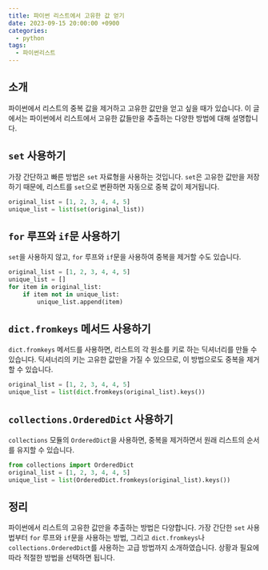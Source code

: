 ```yaml
---
title: 파이썬 리스트에서 고유한 값 얻기
date: 2023-09-15 20:00:00 +0900
categories:
  - python
tags:
  - 파이썬리스트
---
```


## 소개
파이썬에서 리스트의 중복 값을 제거하고 고유한 값만을 얻고 싶을 때가 있습니다. 이 글에서는 파이썬에서 리스트에서 고유한 값들만을 추출하는 다양한 방법에 대해 설명합니다.

## `set` 사용하기
가장 간단하고 빠른 방법은 `set` 자료형을 사용하는 것입니다. `set`은 고유한 값만을 저장하기 때문에, 리스트를 `set`으로 변환하면 자동으로 중복 값이 제거됩니다.

```python
original_list = [1, 2, 3, 4, 4, 5]
unique_list = list(set(original_list))
```

## `for` 루프와 `if`문 사용하기
`set`을 사용하지 않고, `for` 루프와 `if`문을 사용하여 중복을 제거할 수도 있습니다.

```python
original_list = [1, 2, 3, 4, 4, 5]
unique_list = []
for item in original_list:
    if item not in unique_list:
        unique_list.append(item)
```

## `dict.fromkeys` 메서드 사용하기
`dict.fromkeys` 메서드를 사용하면, 리스트의 각 원소를 키로 하는 딕셔너리를 만들 수 있습니다. 딕셔너리의 키는 고유한 값만을 가질 수 있으므로, 이 방법으로도 중복을 제거할 수 있습니다.

```python
original_list = [1, 2, 3, 4, 4, 5]
unique_list = list(dict.fromkeys(original_list).keys())
```

## `collections.OrderedDict` 사용하기
`collections` 모듈의 `OrderedDict`을 사용하면, 중복을 제거하면서 원래 리스트의 순서를 유지할 수 있습니다.

```python
from collections import OrderedDict
original_list = [1, 2, 3, 4, 4, 5]
unique_list = list(OrderedDict.fromkeys(original_list).keys())
```

## 정리
파이썬에서 리스트의 고유한 값만을 추출하는 방법은 다양합니다. 가장 간단한 `set` 사용법부터 `for` 루프와 `if`문을 사용하는 방법, 그리고 `dict.fromkeys`나 `collections.OrderedDict`를 사용하는 고급 방법까지 소개하였습니다. 상황과 필요에 따라 적절한 방법을 선택하면 됩니다.